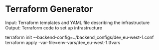 # Terraform Generator

Input: Terraform templates and YAML file describing the infrastructure
Output: Terraform code to set up infrastructure

terraform init --backend-config=../backend_configs/dev_eu-west-1.conf
terraform apply -var-file=env-vars/dev_eu-west-1.tfvars
